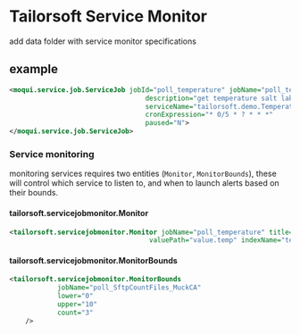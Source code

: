 # Tailorsoft Service Monitor 

add data folder with service monitor specifications

example
-

```xml
<moqui.service.job.ServiceJob jobId="poll_temperature" jobName="poll_temperature"
                                  description="get temperature salt lake city"
                                  serviceName="tailorsoft.demo.TemperatureServices.get#Temperature"
                                  cronExpression="* 0/5 * ? * * *"
                                  paused="N">
</moqui.service.job.ServiceJob>
```

### Service monitoring
monitoring services requires two entities (`Monitor`, `MonitorBounds`), these will control which service to listen to, and when to launch alerts based on their bounds.

#### tailorsoft.servicejobmonitor.Monitor
```xml
<tailorsoft.servicejobmonitor.Monitor jobName="poll_temperature" title="Temperature"
                                   valuePath="value.temp" indexName="temperature"/>
```

#### tailorsoft.servicejobmonitor.MonitorBounds

 ```xml
 <tailorsoft.servicejobmonitor.MonitorBounds
             jobName="poll_SftpCountFiles_MuckCA"
             lower="0"
             upper="10"
             count="3"
     />
 ```



